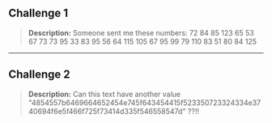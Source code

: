
## Challenge 1

> **Description:** Someone sent me these numbers: 72 84 85 123 65 53 67 73 73 95 33 83 95 56 64 115 105 67 95 99 79 110 83 51 80 84 125

---
## Challenge 2

> **Description:** Can this text have another value "4854557b6469664652454e745f643454415f523350723324334e3740694f6e5f466f725f73414d335f546558547d" ??!!


